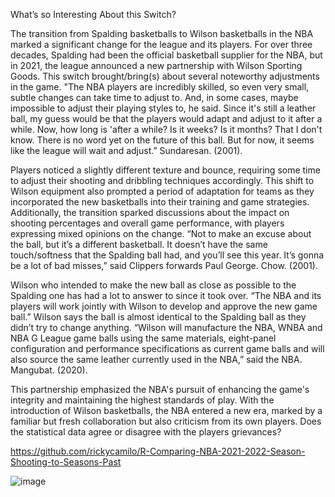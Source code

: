 What’s so Interesting About this Switch?

The transition from Spalding basketballs to Wilson basketballs in the NBA marked a significant change for the league and its players. For over three decades, Spalding had been the official basketball supplier for the NBA, but in 2021, the league announced a new partnership with Wilson Sporting Goods. This switch brought/bring(s) about several noteworthy adjustments in the game. "The NBA players are incredibly skilled, so even very small, subtle changes can take time to adjust to. And, in some cases, maybe impossible to adjust their playing styles to, he said. Since it's still a leather ball, my guess would be that the players would adapt and adjust to it after a while. Now, how long is 'after a while? Is it weeks? Is it months? That I don't know. There is no word yet on the future of this ball. But for now, it seems like the league will wait and adjust.” Sundaresan. (2001).

Players noticed a slightly different texture and bounce, requiring some time to adjust their shooting and dribbling techniques accordingly. This shift to Wilson equipment also prompted a period of adaptation for teams as they incorporated the new basketballs into their training and game strategies. Additionally, the transition sparked discussions about the impact on shooting percentages and overall game performance, with players expressing mixed opinions on the change. “Not to make an excuse about the ball, but it’s a different basketball. It doesn’t have the same touch/softness that the Spalding ball had, and you’ll see this year. It’s gonna be a lot of bad misses,” said Clippers forwards Paul George. Chow. (2001).

Wilson who intended to make the new ball as close as possible to the Spalding one has had a lot to answer to since it took over. “The NBA and its players will work jointly with Wilson to develop and approve the new game ball.” Wilson says the ball is almost identical to the Spalding ball as they didn’t try to change anything. “Wilson will manufacture the NBA, WNBA and NBA G League game balls using the same materials, eight-panel configuration and performance specifications as current game balls and will also source the same leather currently used in the NBA,” said the NBA. Mangubat. (2020).

This partnership emphasized the NBA's pursuit of enhancing the game's integrity and maintaining the highest standards of play. With the introduction of Wilson basketballs, the NBA entered a new era, marked by a familiar but fresh collaboration but also criticism from its own players. Does the statistical data agree or disagree with the players grievances?


https://github.com/rickycamilo/R-Comparing-NBA-2021-2022-Season-Shooting-to-Seasons-Past

![image](https://github.com/rickycamilo/R-Comparing-NBA-2021-2022-Season-Shooting-to-Seasons-Past/assets/81391266/0a8fd29b-ba9e-45a4-9028-e582386a737e)

